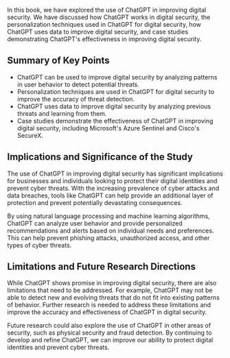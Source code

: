 
In this book, we have explored the use of ChatGPT in improving digital security. We have discussed how ChatGPT works in digital security, the personalization techniques used in ChatGPT for digital security, how ChatGPT uses data to improve digital security, and case studies demonstrating ChatGPT's effectiveness in improving digital security.

Summary of Key Points
---------------------

* ChatGPT can be used to improve digital security by analyzing patterns in user behavior to detect potential threats.
* Personalization techniques are used in ChatGPT for digital security to improve the accuracy of threat detection.
* ChatGPT uses data to improve digital security by analyzing previous threats and learning from them.
* Case studies demonstrate the effectiveness of ChatGPT in improving digital security, including Microsoft's Azure Sentinel and Cisco's SecureX.

Implications and Significance of the Study
------------------------------------------

The use of ChatGPT in improving digital security has significant implications for businesses and individuals looking to protect their digital identities and prevent cyber threats. With the increasing prevalence of cyber attacks and data breaches, tools like ChatGPT can help provide an additional layer of protection and prevent potentially devastating consequences.

By using natural language processing and machine learning algorithms, ChatGPT can analyze user behavior and provide personalized recommendations and alerts based on individual needs and preferences. This can help prevent phishing attacks, unauthorized access, and other types of cyber threats.

Limitations and Future Research Directions
------------------------------------------

While ChatGPT shows promise in improving digital security, there are also limitations that need to be addressed. For example, ChatGPT may not be able to detect new and evolving threats that do not fit into existing patterns of behavior. Further research is needed to address these limitations and improve the accuracy and effectiveness of ChatGPT in digital security.

Future research could also explore the use of ChatGPT in other areas of security, such as physical security and fraud detection. By continuing to develop and refine ChatGPT, we can improve our ability to protect digital identities and prevent cyber threats.